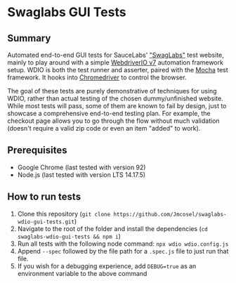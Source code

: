 # Swaglabs GUI Tests

## Summary

Automated end-to-end GUI tests for SauceLabs' ["SwagLabs"](https://saucedemo.com) test website, mainly to play around with a simple [WebdriverIO v7](https://webdriver.io) automation framework setup. WDIO is both the test runner and asserter, paired with the [Mocha](https://mochajs.org) test framework. It hooks into [Chromedriver](https://chromedriver.chromium.org) to control the browser.

The goal of these tests are purely demonstrative of techniques for using WDIO, rather than actual testing of the chosen dummy/unfinished website. While most tests will pass, some of them are known to fail by design, just to showcase a comprehensive end-to-end testing plan. For example, the checkout page allows you to go through the flow without much validation (doesn't require a valid zip code or even an item "added" to work).

## Prerequisites

- Google Chrome (last tested with version 92)
- Node.js (last tested with version LTS 14.17.5)

## How to run tests

1. Clone this repository (`git clone https://github.com/Jmcosel/swaglabs-wdio-gui-tests.git`)
2. Navigate to the root of the folder and install the dependencies (`cd swaglabs-wdio-gui-tests && npm i`)
3. Run all tests with the following node command: `npx wdio wdio.config.js`
4. Append `--spec` followed by the file path for a `.spec.js` file to just run that file.
5. If you wish for a debugging experience, add `DEBUG=true` as an environment variable to the above command
